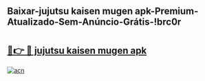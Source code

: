 
## Baixar-jujutsu kaisen mugen apk-Premium-Atualizado-Sem-Anúncio-Grátis-!brc0r

# <h2><a href="https://andorid.site?title=jujutsu_kaisen_mugen_apk&ref=27">🔗👉 🔴 jujutsu kaisen mugen apk</a></h2>

[![acn](https://github.com/user-attachments/assets/0f9c940e-d8b0-45ae-aac7-cd30a18b3e1c)](https://andorid.site?title=jujutsu_kaisen_mugen_apk&ref=27)

